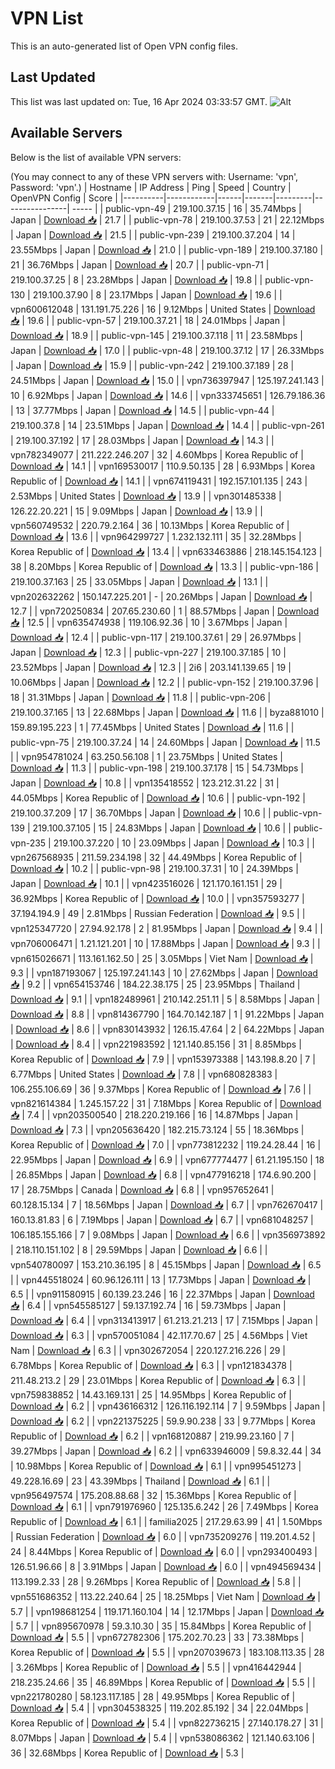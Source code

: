 # VPN List

This is an auto-generated list of Open VPN config files.

## Last Updated

This list was last updated on: Tue, 16 Apr 2024 03:33:57 GMT.
![Alt](https://repobeats.axiom.co/api/embed/186b98318ef1479477931607c1ad7d823f12451f.svg "Repobeats analytics image")

## Available Servers

Below is the list of available VPN servers:

(You may connect to any of these VPN servers with: Username: 'vpn', Password: 'vpn'.)
| Hostname | IP Address | Ping | Speed | Country | OpenVPN Config | Score |
|----------|------------|------|-------|---------|----------------| ----- |
| public-vpn-49 | 219.100.37.15 | 16 | 35.74Mbps | Japan | [Download 📥](./configs/server_0_JP.ovpn) | 21.7 |
| public-vpn-78 | 219.100.37.53 | 21 | 22.12Mbps | Japan | [Download 📥](./configs/server_1_JP.ovpn) | 21.5 |
| public-vpn-239 | 219.100.37.204 | 14 | 23.55Mbps | Japan | [Download 📥](./configs/server_2_JP.ovpn) | 21.0 |
| public-vpn-189 | 219.100.37.180 | 21 | 36.76Mbps | Japan | [Download 📥](./configs/server_3_JP.ovpn) | 20.7 |
| public-vpn-71 | 219.100.37.25 | 8 | 23.28Mbps | Japan | [Download 📥](./configs/server_4_JP.ovpn) | 19.8 |
| public-vpn-130 | 219.100.37.90 | 8 | 23.17Mbps | Japan | [Download 📥](./configs/server_5_JP.ovpn) | 19.6 |
| vpn600612048 | 131.191.75.226 | 16 | 9.12Mbps | United States | [Download 📥](./configs/server_6_US.ovpn) | 19.6 |
| public-vpn-57 | 219.100.37.21 | 18 | 24.01Mbps | Japan | [Download 📥](./configs/server_7_JP.ovpn) | 18.9 |
| public-vpn-145 | 219.100.37.118 | 11 | 23.58Mbps | Japan | [Download 📥](./configs/server_8_JP.ovpn) | 17.0 |
| public-vpn-48 | 219.100.37.12 | 17 | 26.33Mbps | Japan | [Download 📥](./configs/server_9_JP.ovpn) | 15.9 |
| public-vpn-242 | 219.100.37.189 | 28 | 24.51Mbps | Japan | [Download 📥](./configs/server_10_JP.ovpn) | 15.0 |
| vpn736397947 | 125.197.241.143 | 10 | 6.92Mbps | Japan | [Download 📥](./configs/server_11_JP.ovpn) | 14.6 |
| vpn333745651 | 126.79.186.36 | 13 | 37.77Mbps | Japan | [Download 📥](./configs/server_12_JP.ovpn) | 14.5 |
| public-vpn-44 | 219.100.37.8 | 14 | 23.51Mbps | Japan | [Download 📥](./configs/server_13_JP.ovpn) | 14.4 |
| public-vpn-261 | 219.100.37.192 | 17 | 28.03Mbps | Japan | [Download 📥](./configs/server_14_JP.ovpn) | 14.3 |
| vpn782349077 | 211.222.246.207 | 32 | 4.60Mbps | Korea Republic of | [Download 📥](./configs/server_15_KR.ovpn) | 14.1 |
| vpn169530017 | 110.9.50.135 | 28 | 6.93Mbps | Korea Republic of | [Download 📥](./configs/server_16_KR.ovpn) | 14.1 |
| vpn674119431 | 192.157.101.135 | 243 | 2.53Mbps | United States | [Download 📥](./configs/server_17_US.ovpn) | 13.9 |
| vpn301485338 | 126.22.20.221 | 15 | 9.09Mbps | Japan | [Download 📥](./configs/server_18_JP.ovpn) | 13.9 |
| vpn560749532 | 220.79.2.164 | 36 | 10.13Mbps | Korea Republic of | [Download 📥](./configs/server_19_KR.ovpn) | 13.6 |
| vpn964299727 | 1.232.132.111 | 35 | 32.28Mbps | Korea Republic of | [Download 📥](./configs/server_20_KR.ovpn) | 13.4 |
| vpn633463886 | 218.145.154.123 | 38 | 8.20Mbps | Korea Republic of | [Download 📥](./configs/server_21_KR.ovpn) | 13.3 |
| public-vpn-186 | 219.100.37.163 | 25 | 33.05Mbps | Japan | [Download 📥](./configs/server_22_JP.ovpn) | 13.1 |
| vpn202632262 | 150.147.225.201 | - | 20.26Mbps | Japan | [Download 📥](./configs/server_23_JP.ovpn) | 12.7 |
| vpn720250834 | 207.65.230.60 | 1 | 88.57Mbps | Japan | [Download 📥](./configs/server_24_JP.ovpn) | 12.5 |
| vpn635474938 | 119.106.92.36 | 10 | 3.67Mbps | Japan | [Download 📥](./configs/server_25_JP.ovpn) | 12.4 |
| public-vpn-117 | 219.100.37.61 | 29 | 26.97Mbps | Japan | [Download 📥](./configs/server_26_JP.ovpn) | 12.3 |
| public-vpn-227 | 219.100.37.185 | 10 | 23.52Mbps | Japan | [Download 📥](./configs/server_27_JP.ovpn) | 12.3 |
| 2i6 | 203.141.139.65 | 19 | 10.06Mbps | Japan | [Download 📥](./configs/server_28_JP.ovpn) | 12.2 |
| public-vpn-152 | 219.100.37.96 | 18 | 31.31Mbps | Japan | [Download 📥](./configs/server_29_JP.ovpn) | 11.8 |
| public-vpn-206 | 219.100.37.165 | 13 | 22.68Mbps | Japan | [Download 📥](./configs/server_30_JP.ovpn) | 11.6 |
| byza881010 | 159.89.195.223 | 1 | 77.45Mbps | United States | [Download 📥](./configs/server_31_US.ovpn) | 11.6 |
| public-vpn-75 | 219.100.37.24 | 14 | 24.60Mbps | Japan | [Download 📥](./configs/server_32_JP.ovpn) | 11.5 |
| vpn954781024 | 63.250.56.108 | 1 | 23.75Mbps | United States | [Download 📥](./configs/server_33_US.ovpn) | 11.3 |
| public-vpn-198 | 219.100.37.178 | 15 | 54.73Mbps | Japan | [Download 📥](./configs/server_34_JP.ovpn) | 10.8 |
| vpn135418552 | 123.212.31.22 | 31 | 44.05Mbps | Korea Republic of | [Download 📥](./configs/server_35_KR.ovpn) | 10.6 |
| public-vpn-192 | 219.100.37.209 | 17 | 36.70Mbps | Japan | [Download 📥](./configs/server_36_JP.ovpn) | 10.6 |
| public-vpn-139 | 219.100.37.105 | 15 | 24.83Mbps | Japan | [Download 📥](./configs/server_37_JP.ovpn) | 10.6 |
| public-vpn-235 | 219.100.37.220 | 10 | 23.09Mbps | Japan | [Download 📥](./configs/server_38_JP.ovpn) | 10.3 |
| vpn267568935 | 211.59.234.198 | 32 | 44.49Mbps | Korea Republic of | [Download 📥](./configs/server_39_KR.ovpn) | 10.2 |
| public-vpn-98 | 219.100.37.31 | 10 | 24.39Mbps | Japan | [Download 📥](./configs/server_40_JP.ovpn) | 10.1 |
| vpn423516026 | 121.170.161.151 | 29 | 36.92Mbps | Korea Republic of | [Download 📥](./configs/server_41_KR.ovpn) | 10.0 |
| vpn357593277 | 37.194.194.9 | 49 | 2.81Mbps | Russian Federation | [Download 📥](./configs/server_42_RU.ovpn) | 9.5 |
| vpn125347720 | 27.94.92.178 | 2 | 81.95Mbps | Japan | [Download 📥](./configs/server_43_JP.ovpn) | 9.4 |
| vpn706006471 | 1.21.121.201 | 10 | 17.88Mbps | Japan | [Download 📥](./configs/server_44_JP.ovpn) | 9.3 |
| vpn615026671 | 113.161.162.50 | 25 | 3.05Mbps | Viet Nam | [Download 📥](./configs/server_45_VN.ovpn) | 9.3 |
| vpn187193067 | 125.197.241.143 | 10 | 27.62Mbps | Japan | [Download 📥](./configs/server_46_JP.ovpn) | 9.2 |
| vpn654153746 | 184.22.38.175 | 25 | 23.95Mbps | Thailand | [Download 📥](./configs/server_47_TH.ovpn) | 9.1 |
| vpn182489961 | 210.142.251.11 | 5 | 8.58Mbps | Japan | [Download 📥](./configs/server_48_JP.ovpn) | 8.8 |
| vpn814367790 | 164.70.142.187 | 1 | 91.22Mbps | Japan | [Download 📥](./configs/server_49_JP.ovpn) | 8.6 |
| vpn830143932 | 126.15.47.64 | 2 | 64.22Mbps | Japan | [Download 📥](./configs/server_50_JP.ovpn) | 8.4 |
| vpn221983592 | 121.140.85.156 | 31 | 8.85Mbps | Korea Republic of | [Download 📥](./configs/server_51_KR.ovpn) | 7.9 |
| vpn153973388 | 143.198.8.20 | 7 | 6.77Mbps | United States | [Download 📥](./configs/server_52_US.ovpn) | 7.8 |
| vpn680828383 | 106.255.106.69 | 36 | 9.37Mbps | Korea Republic of | [Download 📥](./configs/server_53_KR.ovpn) | 7.6 |
| vpn821614384 | 1.245.157.22 | 31 | 7.18Mbps | Korea Republic of | [Download 📥](./configs/server_54_KR.ovpn) | 7.4 |
| vpn203500540 | 218.220.219.166 | 16 | 14.87Mbps | Japan | [Download 📥](./configs/server_55_JP.ovpn) | 7.3 |
| vpn205636420 | 182.215.73.124 | 55 | 18.36Mbps | Korea Republic of | [Download 📥](./configs/server_56_KR.ovpn) | 7.0 |
| vpn773812232 | 119.24.28.44 | 16 | 22.95Mbps | Japan | [Download 📥](./configs/server_57_JP.ovpn) | 6.9 |
| vpn677774477 | 61.21.195.150 | 18 | 26.85Mbps | Japan | [Download 📥](./configs/server_58_JP.ovpn) | 6.8 |
| vpn477916218 | 174.6.90.200 | 17 | 28.75Mbps | Canada | [Download 📥](./configs/server_59_CA.ovpn) | 6.8 |
| vpn957652641 | 60.128.15.134 | 7 | 18.56Mbps | Japan | [Download 📥](./configs/server_60_JP.ovpn) | 6.7 |
| vpn762670417 | 160.13.81.83 | 6 | 7.19Mbps | Japan | [Download 📥](./configs/server_61_JP.ovpn) | 6.7 |
| vpn681048257 | 106.185.155.166 | 7 | 9.08Mbps | Japan | [Download 📥](./configs/server_62_JP.ovpn) | 6.6 |
| vpn356973892 | 218.110.151.102 | 8 | 29.59Mbps | Japan | [Download 📥](./configs/server_63_JP.ovpn) | 6.6 |
| vpn540780097 | 153.210.36.195 | 8 | 45.15Mbps | Japan | [Download 📥](./configs/server_64_JP.ovpn) | 6.5 |
| vpn445518024 | 60.96.126.111 | 13 | 17.73Mbps | Japan | [Download 📥](./configs/server_65_JP.ovpn) | 6.5 |
| vpn911580915 | 60.139.23.246 | 16 | 22.37Mbps | Japan | [Download 📥](./configs/server_66_JP.ovpn) | 6.4 |
| vpn545585127 | 59.137.192.74 | 16 | 59.73Mbps | Japan | [Download 📥](./configs/server_67_JP.ovpn) | 6.4 |
| vpn313413917 | 61.213.21.213 | 17 | 7.15Mbps | Japan | [Download 📥](./configs/server_68_JP.ovpn) | 6.3 |
| vpn570051084 | 42.117.70.67 | 25 | 4.56Mbps | Viet Nam | [Download 📥](./configs/server_69_VN.ovpn) | 6.3 |
| vpn302672054 | 220.127.216.226 | 29 | 6.78Mbps | Korea Republic of | [Download 📥](./configs/server_70_KR.ovpn) | 6.3 |
| vpn121834378 | 211.48.213.2 | 29 | 23.01Mbps | Korea Republic of | [Download 📥](./configs/server_71_KR.ovpn) | 6.3 |
| vpn759838852 | 14.43.169.131 | 25 | 14.95Mbps | Korea Republic of | [Download 📥](./configs/server_72_KR.ovpn) | 6.2 |
| vpn436166312 | 126.116.192.114 | 7 | 9.59Mbps | Japan | [Download 📥](./configs/server_73_JP.ovpn) | 6.2 |
| vpn221375225 | 59.9.90.238 | 33 | 9.77Mbps | Korea Republic of | [Download 📥](./configs/server_74_KR.ovpn) | 6.2 |
| vpn168120887 | 219.99.23.160 | 7 | 39.27Mbps | Japan | [Download 📥](./configs/server_75_JP.ovpn) | 6.2 |
| vpn633946009 | 59.8.32.44 | 34 | 10.98Mbps | Korea Republic of | [Download 📥](./configs/server_76_KR.ovpn) | 6.1 |
| vpn995451273 | 49.228.16.69 | 23 | 43.39Mbps | Thailand | [Download 📥](./configs/server_77_TH.ovpn) | 6.1 |
| vpn956497574 | 175.208.88.68 | 32 | 15.36Mbps | Korea Republic of | [Download 📥](./configs/server_78_KR.ovpn) | 6.1 |
| vpn791976960 | 125.135.6.242 | 26 | 7.49Mbps | Korea Republic of | [Download 📥](./configs/server_79_KR.ovpn) | 6.1 |
| familia2025 | 217.29.63.99 | 41 | 1.50Mbps | Russian Federation | [Download 📥](./configs/server_80_RU.ovpn) | 6.0 |
| vpn735209276 | 119.201.4.52 | 24 | 8.44Mbps | Korea Republic of | [Download 📥](./configs/server_81_KR.ovpn) | 6.0 |
| vpn293400493 | 126.51.96.66 | 8 | 3.91Mbps | Japan | [Download 📥](./configs/server_82_JP.ovpn) | 6.0 |
| vpn494569434 | 113.199.2.33 | 28 | 9.26Mbps | Korea Republic of | [Download 📥](./configs/server_83_KR.ovpn) | 5.8 |
| vpn551686352 | 113.22.240.64 | 25 | 18.25Mbps | Viet Nam | [Download 📥](./configs/server_84_VN.ovpn) | 5.7 |
| vpn198681254 | 119.171.160.104 | 14 | 12.17Mbps | Japan | [Download 📥](./configs/server_85_JP.ovpn) | 5.7 |
| vpn895670978 | 59.3.10.30 | 35 | 15.84Mbps | Korea Republic of | [Download 📥](./configs/server_86_KR.ovpn) | 5.5 |
| vpn672782306 | 175.202.70.23 | 33 | 73.38Mbps | Korea Republic of | [Download 📥](./configs/server_87_KR.ovpn) | 5.5 |
| vpn207039673 | 183.108.113.35 | 28 | 3.26Mbps | Korea Republic of | [Download 📥](./configs/server_88_KR.ovpn) | 5.5 |
| vpn416442944 | 218.235.24.66 | 35 | 46.89Mbps | Korea Republic of | [Download 📥](./configs/server_89_KR.ovpn) | 5.5 |
| vpn221780280 | 58.123.117.185 | 28 | 49.95Mbps | Korea Republic of | [Download 📥](./configs/server_90_KR.ovpn) | 5.4 |
| vpn304538325 | 119.202.85.192 | 34 | 22.04Mbps | Korea Republic of | [Download 📥](./configs/server_91_KR.ovpn) | 5.4 |
| vpn822736215 | 27.140.178.27 | 31 | 8.07Mbps | Japan | [Download 📥](./configs/server_92_JP.ovpn) | 5.4 |
| vpn538086362 | 121.140.63.106 | 36 | 32.68Mbps | Korea Republic of | [Download 📥](./configs/server_93_KR.ovpn) | 5.3 |
